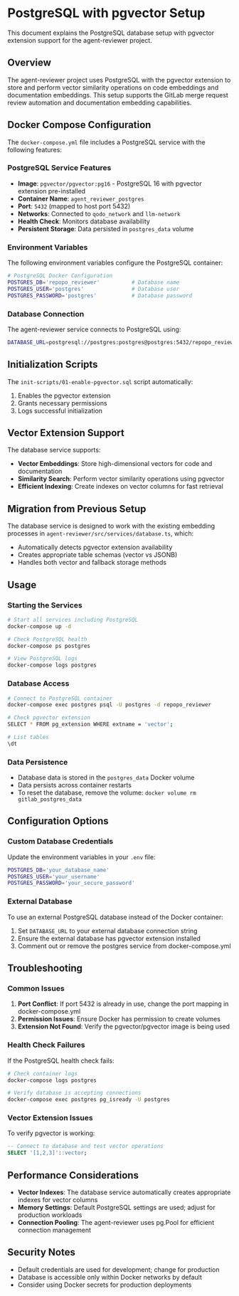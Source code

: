 # PostgreSQL with pgvector Setup

This document explains the PostgreSQL database setup with pgvector extension support for the agent-reviewer project.

## Overview

The agent-reviewer project uses PostgreSQL with the pgvector extension to store and perform vector similarity operations on code embeddings and documentation embeddings. This setup supports the GitLab merge request review automation and documentation embedding capabilities.

## Docker Compose Configuration

The `docker-compose.yml` file includes a PostgreSQL service with the following features:

### PostgreSQL Service Features

- **Image**: `pgvector/pgvector:pg16` - PostgreSQL 16 with pgvector extension pre-installed
- **Container Name**: `agent_reviewer_postgres`
- **Port**: `5432` (mapped to host port 5432)
- **Networks**: Connected to `qodo_network` and `llm-network`
- **Health Check**: Monitors database availability
- **Persistent Storage**: Data persisted in `postgres_data` volume

### Environment Variables

The following environment variables configure the PostgreSQL container:

```bash
# PostgreSQL Docker Configuration
POSTGRES_DB='repopo_reviewer'          # Database name
POSTGRES_USER='postgres'               # Database user
POSTGRES_PASSWORD='postgres'           # Database password
```

### Database Connection

The agent-reviewer service connects to PostgreSQL using:

```bash
DATABASE_URL=postgresql://postgres:postgres@postgres:5432/repopo_reviewer
```

## Initialization Scripts

The `init-scripts/01-enable-pgvector.sql` script automatically:

1. Enables the pgvector extension
2. Grants necessary permissions
3. Logs successful initialization

## Vector Extension Support

The database service supports:

- **Vector Embeddings**: Store high-dimensional vectors for code and documentation
- **Similarity Search**: Perform vector similarity operations using pgvector
- **Efficient Indexing**: Create indexes on vector columns for fast retrieval

## Migration from Previous Setup

The database service is designed to work with the existing embedding processes in `agent-reviewer/src/services/database.ts`, which:

- Automatically detects pgvector extension availability
- Creates appropriate table schemas (vector vs JSONB)
- Handles both vector and fallback storage methods

## Usage

### Starting the Services

```bash
# Start all services including PostgreSQL
docker-compose up -d

# Check PostgreSQL health
docker-compose ps postgres

# View PostgreSQL logs
docker-compose logs postgres
```

### Database Access

```bash
# Connect to PostgreSQL container
docker-compose exec postgres psql -U postgres -d repopo_reviewer

# Check pgvector extension
SELECT * FROM pg_extension WHERE extname = 'vector';

# List tables
\dt
```

### Data Persistence

- Database data is stored in the `postgres_data` Docker volume
- Data persists across container restarts
- To reset the database, remove the volume: `docker volume rm gitlab_postgres_data`

## Configuration Options

### Custom Database Credentials

Update the environment variables in your `.env` file:

```bash
POSTGRES_DB='your_database_name'
POSTGRES_USER='your_username'
POSTGRES_PASSWORD='your_secure_password'
```

### External Database

To use an external PostgreSQL database instead of the Docker container:

1. Set `DATABASE_URL` to your external database connection string
2. Ensure the external database has pgvector extension installed
3. Comment out or remove the postgres service from docker-compose.yml

## Troubleshooting

### Common Issues

1. **Port Conflict**: If port 5432 is already in use, change the port mapping in docker-compose.yml
2. **Permission Issues**: Ensure Docker has permission to create volumes
3. **Extension Not Found**: Verify the pgvector/pgvector image is being used

### Health Check Failures

If the PostgreSQL health check fails:

```bash
# Check container logs
docker-compose logs postgres

# Verify database is accepting connections
docker-compose exec postgres pg_isready -U postgres
```

### Vector Extension Issues

To verify pgvector is working:

```sql
-- Connect to database and test vector operations
SELECT '[1,2,3]'::vector;
```

## Performance Considerations

- **Vector Indexes**: The database service automatically creates appropriate indexes for vector columns
- **Memory Settings**: Default PostgreSQL settings are used; adjust for production workloads
- **Connection Pooling**: The agent-reviewer uses pg.Pool for efficient connection management

## Security Notes

- Default credentials are used for development; change for production
- Database is accessible only within Docker networks by default
- Consider using Docker secrets for production deployments
